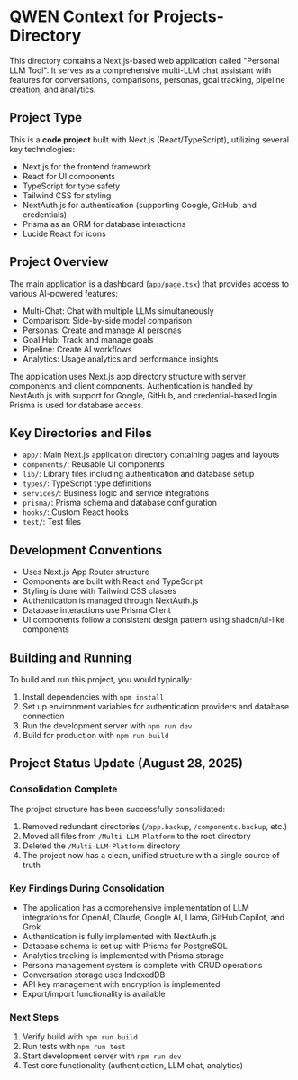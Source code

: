 # QWEN Context for Projects- Directory

This directory contains a Next.js-based web application called "Personal LLM Tool". It serves as a comprehensive multi-LLM chat assistant with features for conversations, comparisons, personas, goal tracking, pipeline creation, and analytics.

## Project Type
This is a **code project** built with Next.js (React/TypeScript), utilizing several key technologies:
- Next.js for the frontend framework
- React for UI components
- TypeScript for type safety
- Tailwind CSS for styling
- NextAuth.js for authentication (supporting Google, GitHub, and credentials)
- Prisma as an ORM for database interactions
- Lucide React for icons

## Project Overview
The main application is a dashboard (`app/page.tsx`) that provides access to various AI-powered features:
- Multi-Chat: Chat with multiple LLMs simultaneously
- Comparison: Side-by-side model comparison
- Personas: Create and manage AI personas
- Goal Hub: Track and manage goals
- Pipeline: Create AI workflows
- Analytics: Usage analytics and performance insights

The application uses Next.js app directory structure with server components and client components. Authentication is handled by NextAuth.js with support for Google, GitHub, and credential-based login. Prisma is used for database access.

## Key Directories and Files
- `app/`: Main Next.js application directory containing pages and layouts
- `components/`: Reusable UI components
- `lib/`: Library files including authentication and database setup
- `types/`: TypeScript type definitions
- `services/`: Business logic and service integrations
- `prisma/`: Prisma schema and database configuration
- `hooks/`: Custom React hooks
- `test/`: Test files

## Development Conventions
- Uses Next.js App Router structure
- Components are built with React and TypeScript
- Styling is done with Tailwind CSS classes
- Authentication is managed through NextAuth.js
- Database interactions use Prisma Client
- UI components follow a consistent design pattern using shadcn/ui-like components

## Building and Running
To build and run this project, you would typically:
1. Install dependencies with `npm install`
2. Set up environment variables for authentication providers and database connection
3. Run the development server with `npm run dev`
4. Build for production with `npm run build`

## Project Status Update (August 28, 2025)

### Consolidation Complete
The project structure has been successfully consolidated:
1. Removed redundant directories (`/app.backup`, `/components.backup`, etc.)
2. Moved all files from `/Multi-LLM-Platform` to the root directory
3. Deleted the `/Multi-LLM-Platform` directory
4. The project now has a clean, unified structure with a single source of truth

### Key Findings During Consolidation
- The application has a comprehensive implementation of LLM integrations for OpenAI, Claude, Google AI, Llama, GitHub Copilot, and Grok
- Authentication is fully implemented with NextAuth.js
- Database schema is set up with Prisma for PostgreSQL
- Analytics tracking is implemented with Prisma storage
- Persona management system is complete with CRUD operations
- Conversation storage uses IndexedDB
- API key management with encryption is implemented
- Export/import functionality is available

### Next Steps
1. Verify build with `npm run build`
2. Run tests with `npm run test`
3. Start development server with `npm run dev`
4. Test core functionality (authentication, LLM chat, analytics)